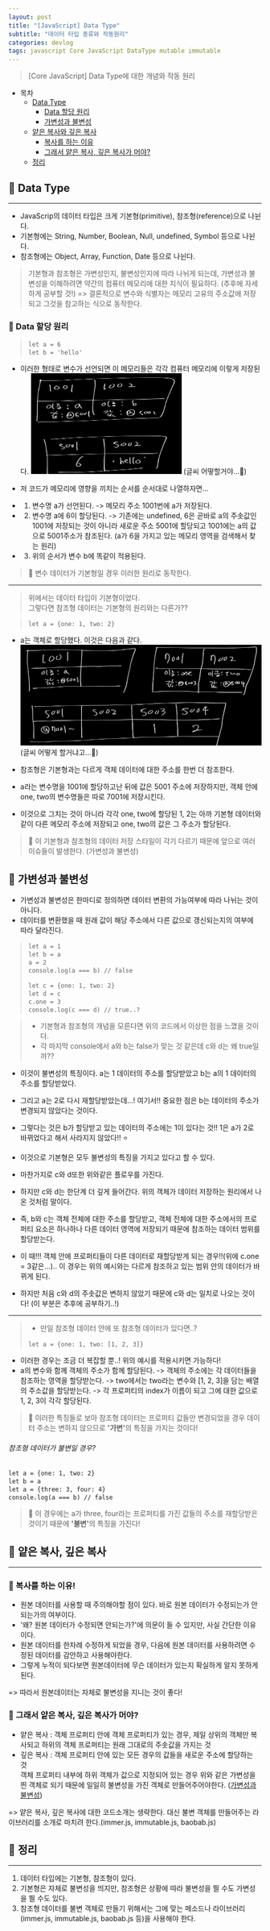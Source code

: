 ```yaml
---
layout: post
title: "[JavaScript] Data Type"
subtitle: "데이터 타입 종류와 작동원리"
categories: devlog
tags: javascript Core JavaScript DataType mutable immutable
---
```


> [Core JavaScript] Data Type에 대한 개념와 작동 원리

<!--more-->

- 목차
  - [Data Type](#-data-type)
    - [Data 할당 원리](#-data-할당-원리)
    - [가변성과 불변성](#-가변성과-불변성)
  - [얕은 복사와 깊은 복사](#-얕은-복사-깊은-복사)
    - [복사를 하는 이유](#-복사를-하는-이유)
    - [그래서 얕은 복사, 깊은 복사가 머야?](#-그래서-얕은-복사-깊은-복사가-머야)
  - [정리](#-정리)

## 📌 Data Type

---

- JavaScrip의 데이터 타입은 크게 기본형(primitive), 참조형(reference)으로 나뉜다.
- 기본형에는 String, Number, Boolean, Null, undefined, Symbol 등으로 나뉜다.
- 참조형에는 Object, Array, Function, Date 등으로 나뉜다.

> 기본형과 참조형은 가변성인지, 불변성인지에 따라 나뉘게 되는데, 가변성과 불변성을 이해하려면 약간의 컴퓨터 메모리에 대한 지식이 필요하다. (추후에 자세하게 공부할 것!)
> => 결론적으로 변수와 식별자는 메모리 고유의 주소값에 저장되고 그것을 참고하는 식으로 동작한다.

### 🌱 Data 할당 원리

> ```
> let a = 6
> let b = 'hello'
> ```

- 이러한 형태로 변수가 선언되면 이 메모리들은 각각 컴퓨터 메모리에 이렇게 저장된다.
  <img src="/assets/img/javascript/dataType.png" width="300px" height="200px"> (글씨 어떻할거야...💩)

- 저 코드가 메모리에 영향을 끼치는 순서를 순서대로 나열하자면...
- 1. 변수명 a가 선언된다. -> 메모리 주소 1001번에 a가 저장된다.
- 2. 변수명 a에 6이 할당된다. -> 기존에는 undefined, 6은 곧바로 a의 주솟값인 1001에 저장되는 것이 아니라 새로운 주소 5001에 할당되고 1001에는 a의 값으로 5001주소가 참조된다. (a가 6을 가지고 있는 메모리 영역을 검색해서 찾는 원리)
- 3. 위의 순서가 변수 b에 똑같이 적용된다.

> 🎈 변수 데이터가 기본형일 경우 이러한 원리로 동작한다.

---

> 위에서는 데이터 타입이 기본형이었다. <br>
> 그렇다면 참조형 데이터는 기본형의 원리와는 다른가??

> ```
> let a = {one: 1, two: 2}
> ```

- a는 객체로 할당했다. 이것은 다음과 같다. <br>
  <img src="/assets/img/javascript/dataType2.png" width="500px" height="200px"> (글씨 어떻게 할거냐고...💩)

- 참조형은 기본형과는 다르게 객체 데이터에 대한 주소를 한번 더 참조한다.
- a라는 변수명을 1001에 할당하고난 뒤에 값은 5001 주소에 저장하지만, 객체 안에 one, two의 변수명들은 따로 7001에 저장시킨다.
- 이것으로 그치는 것이 아니라 각각 one, two에 할당된 1, 2는 아까 기본형 데이터와 같이 다른 메모리 주소에 저장되고 one, two의 값은 그 주소가 할당된다.

> 🎈 이 기본형과 참조형의 데이터 저장 스타일이 각기 다르기 때문에 앞으로 여러 이슈들이 발생한다. (가변성과 불변성)

## 📌 가변성과 불변성

- 가변성과 불변성은 한마디로 정의하면 데이터 변환의 가능여부에 따라 나뉘는 것이 아니다.
- 데이터를 변환했을 때 원래 값이 해당 주소에서 다른 값으로 갱신되는지의 여부에 따라 달라진다.

> ```
> let a = 1
> let b = a
> a = 2
> console.log(a === b) // false
> ```
>
> ```
> let c = {one: 1, two: 2}
> let d = c
> c.one = 3
> console.log(c === d) // true..?
> ```

> - 기본형과 참조형의 개념을 모른다면 위의 코드에서 이상한 점을 느꼈을 것이다.
> - 각 마지막 console에서 a와 b는 false가 맞는 것 같은데 c와 d는 왜 true일까??

- 이것이 불변성의 특징이다. a는 1 데이터의 주소를 할당받았고 b는 a의 1 데이터의 주소를 할당받았다.
- 그리고 a는 2로 다시 재할당받았는데...! 여기서!! 중요한 점은 b는 데이터의 주소가 변경되지 않았다는 것이다.
- 그렇다는 것은 b가 할당받고 있는 데이터의 주소에는 1이 있다는 것!! 1은 a가 2로 바뀌었다고 해서 사라지지 않았다!! ⭐️
- 이것으로 기본형은 모두 불변성의 특징을 가지고 있다고 할 수 있다.

- 마찬가지로 c와 d또한 위와같은 플로우를 가진다.
- 하지만 c와 d는 한단계 더 깊게 들어간다. 위의 객체가 데이터 저장하는 원리에서 나온 것처럼 말이다.
- 즉, b와 c는 객체 전체에 대한 주소를 할당받고, 객체 전체에 대한 주소에서의 프로퍼티 요소은 하나하나 다른 데이터 영역에 저장되기 때문에 참조하는 데이터 범위를 할당받는다.
- 이 때!!! 객체 안에 프로퍼티들이 다른 데이터로 재할당받게 되는 경우!!(위에 c.one = 3같은...).. 이 경우는 위의 예시와는 다르게 참조하고 있는 범위 안의 데이터가 바뀌게 된다.
- 하지만 처음 c와 d의 주솟값은 변하지 않았기 때문에 c와 d는 일치로 나오는 것이다! (이 부분은 추후에 공부하기..!)

---

> - 만일 참조형 데이터 안에 또 참조형 데이터가 있다면..?
>
> ```
> let a = {one: 1, two: [1, 2, 3]}
> ```

- 이러한 경우는 조금 더 복잡할 뿐..! 위의 예시를 적용시키면 가능하다!
- a의 변수와 함께 객체의 주소가 함께 할당된다. -> 객체의 주소에는 각 데이터들을 참조하는 영역을 할당받는다. -> two에서는 two라는 변수와 [1, 2, 3]을 담는 배열의 주소값을 할당받는다. -> 각 프로퍼티의 index가 이름이 되고 그에 대한 값으로 1, 2, 3이 각각 할당된다.

> 🎈 이러한 특징들로 보아 참조형 데이터는 프로퍼티 값들만 변경되었을 경우 데이터 주소는 변하지 않으므로 <b>'가변'</b>의 특징을 가지는 것이다!

###### 참조형 데이터가 불변일 경우?

```
let a = {one: 1, two: 2}
let b = a
let a = {three: 3, four: 4}
console.log(a === b) // false
```

> 🎈 이 경우에는 a가 three, four라는 프로퍼티를 가진 값들의 주소를 재할당받은 것이기 때문에 <b>'불변'</b>의 특징을 가진다!

## 📌 얕은 복사, 깊은 복사

---

### 🌱 복사를 하는 이유!

- 원본 데이터를 사용할 때 주의해야할 점이 있다. 바로 원본 데이터가 수정되는가 안되는가의 여부이다.
- '왜? 원본 데이터가 수정되면 안되는가?'에 의문이 들 수 있지만, 사실 간단한 이유이다.
- 원본 데이터를 한차례 수정하게 되었을 경우, 다음에 원본 데이터를 사용하려면 수정된 데이터를 감안하고 사용해야한다.
- 그렇게 누적이 되다보면 원본데이터에 무슨 데이터가 있는지 확실하게 알지 못하게 된다.

=> 따라서 원본데이터는 자체로 불변성을 지니는 것이 좋다!

### 🌱 그래서 얕은 복사, 깊은 복사가 머야?

- 얕은 복사 : 객체 프로퍼티 안에 객체 프로퍼티가 있는 경우, 제일 상위의 객체만 복사되고 하위의 객체 프로퍼티는 원래 그대로의 주솟값을 가지는 것
- 깊은 복사 : 객체 프로퍼티 안에 있는 모든 경우의 값들을 새로운 주소에 할당하는 것<br>
  객체 프로퍼티 내부에 하위 객체가 값으로 지정되어 있는 경우 위와 같은 가변성을 띈 객체로 되기 때문에 일일히 불변성을 가진 객체로 만들어주어야한다. ([가변성과 불변성](#-가변성과-불변성))

=> 얕은 복사, 깊은 복사에 대한 코드소개는 생략한다. 대신 불변 객체를 만들어주는 라이브러리를 소개로 마치려 한다.(immer.js, immutable.js, baobab.js)

## 📌 정리

---

1. 데이터 타입에는 기본형, 참조형이 있다.
2. 기본형은 자체로 불변성을 띄지만, 참조형은 상황에 따라 불변성을 띌 수도 가변성을 띌 수도 있다.
3. 참조형 데이터를 불변 객체로 만들기 위해서는 그에 맞는 메소드나 라이브러리(immer.js, immutable.js, baobab.js 등)을 사용해야 한다.
